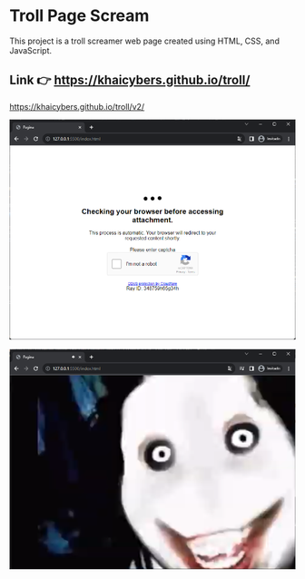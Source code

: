 # Troll Page Scream

This project is a troll screamer web page created using HTML, CSS, and JavaScript.
 
## Link 👉 https://khaicybers.github.io/troll/
https://khaicybers.github.io/troll/v2/
<p align="center">
  <img src="docs/image1.png"">
</p>

<p align="center">
  <img src="docs/image2.png"">
</p>

